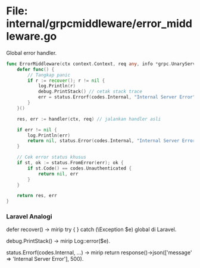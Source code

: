 # File: internal/grpcmiddleware/error_middleware.go
Global error handler.

```go
func ErrorMiddleware(ctx context.Context, req any, info *grpc.UnaryServerInfo, handler grpc.UnaryHandler) (resp any, err error) {
    defer func() {
        // Tangkap panic
        if r := recover(); r != nil {
            log.Println(r)
            debug.PrintStack() // cetak stack trace
            err = status.Errorf(codes.Internal, "Internal Server Error")
        }
    }()

    res, err := handler(ctx, req) // jalankan handler asli

    if err != nil {
        log.Println(err)
        return nil, status.Error(codes.Internal, "Internal Server Error")
    }

    // Cek error status khusus
    if st, ok := status.FromError(err); ok {
        if st.Code() == codes.Unauthenticated {
            return nil, err
        }
    }

    return res, err
}
```

### Laravel Analogi

defer recover() → mirip try { } catch (\Exception $e) global di Laravel.

debug.PrintStack() → mirip Log::error($e).

status.Errorf(codes.Internal, ...) → mirip return response()->json(['message' => 'Internal Server Error'], 500).